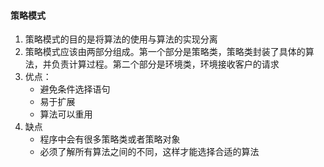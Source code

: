 #### 策略模式

1. 策略模式的目的是将算法的使用与算法的实现分离
2. 策略模式应该由两部分组成。第一个部分是策略类，策略类封装了具体的算法，并负责计算过程。第二个部分是环境类，环境接收客户的请求
3. 优点：
    - 避免条件选择语句
    - 易于扩展
    - 算法可以重用
4. 缺点
    - 程序中会有很多策略类或者策略对象
    - 必须了解所有算法之间的不同，这样才能选择合适的算法